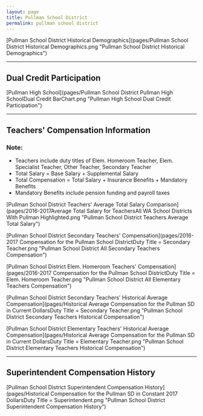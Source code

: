 ```yaml
---
layout: page
title: Pullman School District
permalink: pullman school district
---
```



[Pullman School District Historical Demographics](pages/Pullman School District Historical Demographics.png "Pullman School District Historical Demographics")

___

## Dual Credit Participation

[Pullman High School](pages/Pullman School District Pullman High SchoolDual Credit BarChart.png "Pullman High School Dual Credit Participation")


___

## Teachers' Compensation Information
### Note:
- Teachers include duty titles of Elem. Homeroom Teacher, Elem. Specialist Teacher, Other Teacher, Secondary Teacher
- Total Salary = Base Salary + Supplemental Salary
- Total Compensation = Total Salary + Insurance Benefits + Mandatory Benefits
- Mandatory Benefits include pension funding and payroll taxes

[Pullman School District Teachers' Average Total Salary Comparison](pages/2016-2017Average Total Salary for TeachersAll WA School Districts With Pullman Highlighted.png "Pullman School District Teachers Average Total Salary")

[Pullman School District Secondary Teachers' Compensation](pages/2016-2017 Compensation for the Pullman School DistrictDuty Title = Secondary Teacher.png "Pullman School District All Secondary Teachers Compensation")

[Pullman School District Elem. Homeroom Teachers' Compensation](pages/2016-2017 Compensation for the Pullman School DistrictDuty Title = Elem. Homeroom Teacher.png "Pullman School District All Elementary Teachers Compensation")

[Pullman School District Secondary Teachers' Historical Average Compensation](pages/Historical Average Compensation for the Pullman SD in Current DollarsDuty Title = Secondary Teacher.png "Pullman School District Secondary Teachers Historical Compensation")

[Pullman School District Elementary Teachers' Historical Average Compensation](pages/Historical Average Compensation for the Pullman SD in Current DollarsDuty Title = Elementary Teacher.png "Pullman School District Elementary Teachers Historical Compensation")


___

## Superintendent Compensation History

[Pullman School District Superintendent Compensation History](pages/Historical Compensation for the Pullman SD in Constant 2017 DollarsDuty Title = Superintendent.png "Pullman School District Superintendent Compensation History")

